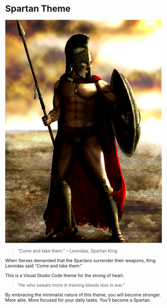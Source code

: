 # Spartan Theme

![Spartan Warrior](./image.png)

> “Come and take them.” – Leonidas, Spartan King

When Xerxes demanded that the Spartans surrender their weapons, King Leonidas said "Come and take them."

This is a Visual Studio Code theme for the strong of heart.

> “He who sweats more in training bleeds less in war.”

By embracing the minimalist nature of this theme, you will become stronger. More able. More focused for your daily tasks. You'll become a Spartan.
